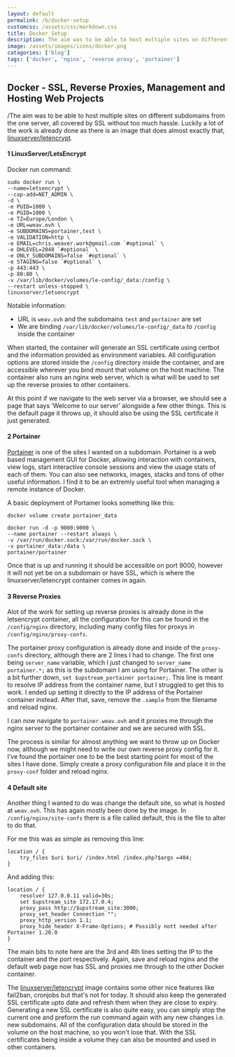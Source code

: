 ```yaml
---
layout: default
permalink: /b/docker-setup
customcss: /assets/css/markdown.css
title: Docker Setup
description: The aim was to be able to host multiple sites on different subdomains from the one server, all covered by SSL without too much hassle. Luckily a lot of the work is already done as there is an image that does almost exactly that, linuxserver/letencrypt. 
image: /assets/images/icons/docker.png
catagories: ['blog']
tags: ['docker', 'nginx', 'reverse proxy', 'portainer']
---
```


## Docker - SSL, Reverse Proxies, Management and Hosting Web Projects

/The aim was to be able to host multiple sites on different subdomains from the one server, all covered by SSL without too much hassle. Luckily a lot of the work is already done as there is an image that does almost exactly that, [linuxserver/letencrypt](https://hub.docker.com/r/linuxserver/letsencrypt/). 

#### 1 LinuxServer/LetsEncrypt

Docker run command:

```
sudo docker run \
--name=letsencrypt \
--cap-add=NET_ADMIN \
-d \
-e PUID=1000 \
-e PGID=1000 \
-e TZ=Europe/London \
-e URL=weav.ovh \
-e SUBDOMAINS=portainer,test \
-e VALIDATION=http \
-e EMAIL=chris.weaver.work@gmail.com `#optional` \
-e DHLEVEL=2048 `#optional` \
-e ONLY_SUBDOMAINS=false `#optional` \
-e STAGING=false `#optional` \
-p 443:443 \
-p 80:80 \
-v /var/lib/docker/volumes/le-config/_data:/config \
--restart unless-stopped \
linuxserver/letsencrypt
```

Notable information:
- URL is `weav.ovh` and the subdomains `test` and `portainer` are set
- We are binding `/var/lib/docker/volumes/le-config/_data` to `/config` inside the container

When started, the container will generate an SSL certificate using certbot and the information provided as environment variables. All configuration options are stored inside the `/config` directory inside the container, and are accessible wherever you bind mount that volume on the host machine. The container also runs an nginx web server, which is what will be used to set up the reverse proxies to other containers.

At this point if we navigate to the web server via a browser, we should see a page that says ‘Welcome to our server’ alongside a few other things. This is the default page it throws up, it should also be using the SSL certificate it just generated.

#### 2 Portainer

[Portainer](https://www.portainer.io/) is one of the sites I wanted on a subdomain. Portainer is a web based management GUI for Docker, allowing interaction with containers, view logs, start interactive console sessions and view the usage stats of each of them. You can also see networks, images, stacks and tons of other useful information. I find it to be an extremly useful tool when managing a remote instance of Docker.

A basic deployment of Portainer looks something like this:
```
docker volume create portainer_data
```
```
docker run -d -p 9000:9000 \
--name portainer --restart always \
-v /var/run/docker.sock:/var/run/docker.sock \
-v portainer_data:/data \
portainer/portainer
```
Once that is up and running it should be accessible on port 9000, however it will not yet be on a subdomain or have SSL, which is where the linuxserver/letencrypt container comes in again.

#### 3 Reverse Proxies

Alot of the work for setting up reverse proxies is already done in the letsencrypt container, all the configuration for this can be found in the `/config/nginx` directory, including many config files for proxys in `/config/nginx/proxy-confs`.

The portainer proxy configuration is already done and inside of the `proxy-confs` directory, although there are 2 lines I had to change. The first one being `server_name` variable, which I just changed to `server_name portainer.*;` as this is the subdomain I am using for Portainer. The other is a bit further down, `set $upstream_portainer portainer;`. This line is meant to resolve IP address from the container name, but I struggled to get this to work. I ended up setting it directly to the IP address of the Portainer container instead. After that, save, remove the `.sample` from the filename and reload nginx.

I can now navigate to `portainer.weav.ovh` and it proxies me through the nginx server to the portainer container and we are secured with SSL.

The process is similar for almost anything we want to throw up on Docker now, although we might need to write our own reverse proxy config for it. I’ve found the portainer one to be the best starting point for most of the sites I have done. Simply create a proxy configuration file and place it in the `proxy-conf` folder and reload nginx. 

#### 4 Default site

Another thing I wanted to do was change the default site, so what is hosted at `weav.ovh`. This has again mostly been done by the image. In `/config/nginx/site-confs` there is a file called default, this is the file to alter to do that. 

For me this was as simple as removing this line:
```
location / {
    try_files $uri $uri/ /index.html /index.php?$args =404;
}
```
And adding this:
```
location / {
    resolver 127.0.0.11 valid=30s;
    set $upstream_site 172.17.0.4;
    proxy_pass http://$upstream_site:3000;
    proxy_set_header Connection "";
    proxy_http_version 1.1;
    proxy_hide_header X-Frame-Options; # Possibly nott needed after Portainer 1.20.0
}
```

The main bits to note here are the 3rd and 4th lines setting the IP to the container and the port respectively. Again, save and reload nginx and the default web page now has SSL and proxies me through to the other Docker container.

The [linuxserver/letencrypt](https://hub.docker.com/r/linuxserver/letsencrypt/) image contains some other nice features like fail2ban, cronjobs but that's not for today. It should also keep the generated SSL certificate upto date and refresh them when they are close to expiry. Generating a new SSL certificate is also quite easy, you can simply stop the current one and preform the run command again with any new changes i.e. new subdomains. All of the configuration data should be stored in the volume on the host machine, so you won't lose that. With the SSL certificates being inside a volume they can also be mounted and used in other containers.

